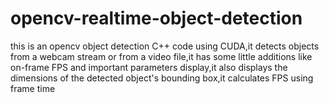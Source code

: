 # opencv-realtime-object-detection
this is an opencv object detection C++ code using CUDA,it detects objects from a webcam stream or from a video file,it has some little additions like on-frame FPS and important parameters display,it also displays the dimensions of the detected object's bounding box,it calculates FPS using frame time
